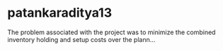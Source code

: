 # patankaraditya13
The problem associated with the project was to minimize the combined inventory holding and setup costs over the plann…
